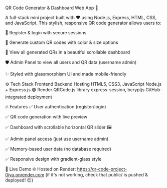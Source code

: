 QR Code Generator & Dashboard Web App 🎯

A full-stack mini project built with ❤️ using Node.js, Express, HTML, CSS, and JavaScript.
This stylish, responsive QR code generator allows users to:

🔐 Register & login with secure sessions

🎨 Generate custom QR codes with color & size options

📂 View all generated QRs in a beautiful scrollable dashboard

🛡 Admin Panel to view all users and QR data (username admin)

✨ Styled with glassmorphism UI and made mobile-friendly

⚙️ Tech Stack
Frontend	Backend	Hosting
HTML5, CSS3, JavaScript	Node.js + Express.js	🟢 Render
QRCode.js library	express-session, bcryptjs	GitHub-integrated deployment

🔥 Features
✅ User authentication (register/login)

✅ QR code generation with live preview

✅ Dashboard with scrollable horizontal QR slider 🖼️

✅ Admin panel access (just use username admin)

✅ Memory-based user data (no database required)

✅ Responsive design with gradient-glass style

🚀 Live Demo
🌐 Hosted on Render:
https://qr-code-project-0iyu.onrender.com
(if it's not working, check that public/ is pushed & deployed! 😉)

